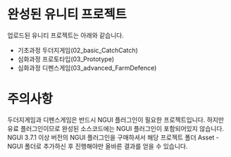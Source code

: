 완성된 유니티 프로젝트
====
업로드된 유니티 프로젝트는 아래와 같습니다.

* 기초과정 두더지게임(02_basic_CatchCatch)
* 심화과정 프로토타입(03_Prototype)
* 심화과정 디펜스게임(03_advanced_FarmDefence)


주의사항
===
두더지게임과 디펜스게임은 반드시 NGUI 플러그인이 필요한 프로젝트입니다.
하지만 유료 플러그인이므로 완성된 소스코드에는 NGUI 플러그인이 포함되어있지 않습니다.
NGUI 3.7.1 이상 버전의 NGUI 플러그인을 구매하셔서 해당 프로젝트 폴더 Asset - NGUI 폴더로 추가하신 후 진행해야만 올바른 결과를 얻을 수 있습니다.
